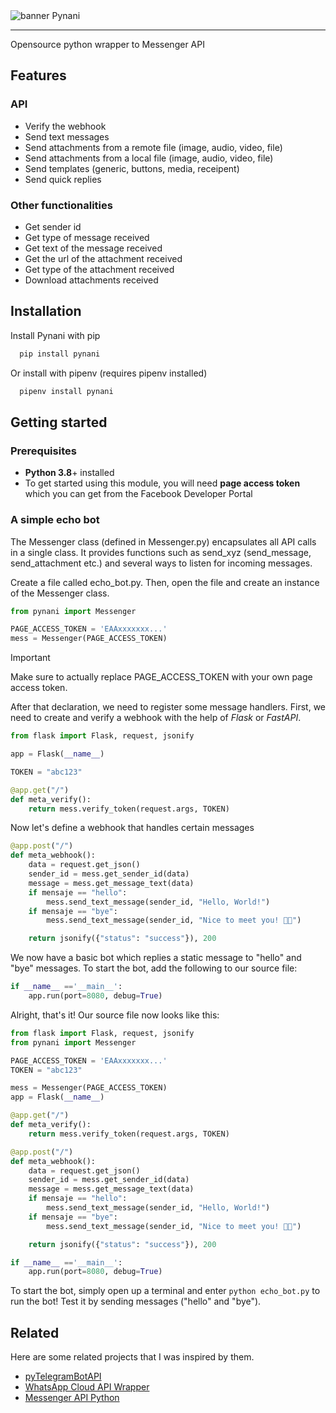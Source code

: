 <img align="center" src="https://raw.githubusercontent.com/jorge-jrzz/Pynani/main/banner-pynani-github.png" alt="banner Pynani">

---

Opensource python wrapper to Messenger API

## Features

### API

- Verify the webhook
- Send text messages
- Send attachments from a remote file (image, audio, video, file)
- Send attachments from a local file (image, audio, video, file)
- Send templates (generic, buttons, media, receipent)
- Send quick replies

### Other functionalities

- Get sender id
- Get type of message received
- Get text of the message received
- Get the url of the attachment received
- Get type of the attachment received
- Download attachments received

## Installation

Install Pynani with pip

```bash
  pip install pynani
```

Or install with pipenv (requires pipenv installed)

```bash
  pipenv install pynani
```

## Getting started

### Prerequisites

- **Python 3.8**+ installed
- To get started using this module, you will need **page access token** which you can get from the Facebook Developer Portal

### A simple echo bot

The Messenger class (defined in Messenger.py) encapsulates all API calls in a single class. It provides functions such as send_xyz (send_message, send_attachment etc.) and several ways to listen for incoming messages.

Create a file called echo_bot.py. Then, open the file and create an instance of the Messenger class.

```python
from pynani import Messenger

PAGE_ACCESS_TOKEN = 'EAAxxxxxxx...'
mess = Messenger(PAGE_ACCESS_TOKEN)
```

> [!IMPORTANT]
> Make sure to actually replace PAGE_ACCESS_TOKEN with your own page access token.

After that declaration, we need to register some message handlers. First, we need to create and verify a webhook with the help of _Flask_ or _FastAPI_.

```python
from flask import Flask, request, jsonify

app = Flask(__name__)

TOKEN = "abc123"

@app.get("/")
def meta_verify():
    return mess.verify_token(request.args, TOKEN)
```

Now let's define a webhook that handles certain messages

```python
@app.post("/")
def meta_webhook():
    data = request.get_json()
    sender_id = mess.get_sender_id(data)
    message = mess.get_message_text(data)
    if mensaje == "hello":
        mess.send_text_message(sender_id, "Hello, World!")
    if mensaje == "bye":
        mess.send_text_message(sender_id, "Nice to meet you! 👍🏽")

    return jsonify({"status": "success"}), 200
```

We now have a basic bot which replies a static message to "hello" and "bye" messages. To start the bot, add the following to our source file:

```python
if __name__ =='__main__':
    app.run(port=8080, debug=True)
```

Alright, that's it! Our source file now looks like this:

```python
from flask import Flask, request, jsonify
from pynani import Messenger

PAGE_ACCESS_TOKEN = 'EAAxxxxxxx...'
TOKEN = "abc123"

mess = Messenger(PAGE_ACCESS_TOKEN)
app = Flask(__name__)

@app.get("/")
def meta_verify():
    return mess.verify_token(request.args, TOKEN)

@app.post("/")
def meta_webhook():
    data = request.get_json()
    sender_id = mess.get_sender_id(data)
    message = mess.get_message_text(data)
    if mensaje == "hello":
        mess.send_text_message(sender_id, "Hello, World!")
    if mensaje == "bye":
        mess.send_text_message(sender_id, "Nice to meet you! 👍🏽")

    return jsonify({"status": "success"}), 200

if __name__ =='__main__':
    app.run(port=8080, debug=True)
```

To start the bot, simply open up a terminal and enter `python echo_bot.py` to run the bot! Test it by sending messages ("hello" and "bye").

## Related

Here are some related projects that I was inspired by them.

- [pyTelegramBotAPI](https://github.com/eternnoir/pyTelegramBotAPI?tab=readme-ov-file)
- [WhatsApp Cloud API Wrapper](https://github.com/Neurotech-HQ/heyoo)
- [Messenger API Python](https://github.com/krishna2206/messenger-api-python)
